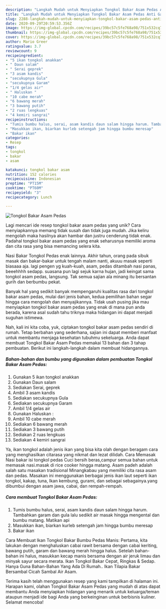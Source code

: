 ```yaml
---
description: "Langkah Mudah untuk Menyiapkan Tongkol Bakar Asam Pedas Anti Gagal"
title: "Langkah Mudah untuk Menyiapkan Tongkol Bakar Asam Pedas Anti Gagal"
slug: 2288-langkah-mudah-untuk-menyiapkan-tongkol-bakar-asam-pedas-anti-gagal
date: 2020-09-29T20:59:53.356Z
image: https://img-global.cpcdn.com/recipes/39bc57c5fe768a98/751x532cq70/tongkol-bakar-asam-pedas-foto-resep-utama.jpg
thumbnail: https://img-global.cpcdn.com/recipes/39bc57c5fe768a98/751x532cq70/tongkol-bakar-asam-pedas-foto-resep-utama.jpg
cover: https://img-global.cpcdn.com/recipes/39bc57c5fe768a98/751x532cq70/tongkol-bakar-asam-pedas-foto-resep-utama.jpg
author: Mario Greer
ratingvalue: 3.7
reviewcount: 9
recipeingredient:
- "5 ikan tongkol anakkan"
- " Daun salam"
- " Serai geprek"
- "3 asam kandis"
- "secukupnya Gula"
- "secukupnya Garam"
- "1/4 gelas air"
- " Haluskan "
- "10 cabe merah"
- "6 bawang merah"
- "3 bawang putih"
- "2 ruas lengkuas"
- "4 kemiri sangrai"
recipeinstructions:
- "Tumis bumbu halus, serai, asam kandis daun salam hingga harum. Tambahkan garam dan gula lalu sedikit air masak hingga mengental dan bumbu matang. Matikan api"
- "Masukkan ikan, biarkan kurleb setengah jam hingga bumbu meresap"
- "Bakar ikan"
categories:
- Resep
tags:
- tongkol
- bakar
- asam

katakunci: tongkol bakar asam 
nutrition: 152 calories
recipecuisine: Indonesian
preptime: "PT15M"
cooktime: "PT60M"
recipeyield: "3"
recipecategory: Lunch

---
```



![Tongkol Bakar Asam Pedas](https://img-global.cpcdn.com/recipes/39bc57c5fe768a98/751x532cq70/tongkol-bakar-asam-pedas-foto-resep-utama.jpg)

Lagi mencari ide resep tongkol bakar asam pedas yang unik? Cara menyiapkannya memang tidak susah dan tidak juga mudah. Jika keliru mengolah maka hasilnya akan hambar dan justru cenderung tidak enak. Padahal tongkol bakar asam pedas yang enak seharusnya memiliki aroma dan cita rasa yang bisa memancing selera kita.

Nasi Bakar Tongkol Pedas enak lainnya. Akhir tahun, orang pada sibuk masak dan bakar-bakar untuk tengah malam nanti, akuuu masak seperti biasaaa aja. lagi pengen yg kuah-kuah, asam, pedas ditambah nasi panas, beeehhhh sedapp. suasana pun lagi sejuk karna hujan, jadi keingat sama tongkol asam pedas, langsung. Tak semua sajian ala minang itu bersantan gurih dan berbumbu pekat.

Banyak hal yang sedikit banyak mempengaruhi kualitas rasa dari tongkol bakar asam pedas, mulai dari jenis bahan, kedua pemilihan bahan segar hingga cara mengolah dan menyajikannya. Tidak usah pusing jika mau menyiapkan tongkol bakar asam pedas yang enak di mana pun anda berada, karena asal sudah tahu triknya maka hidangan ini dapat menjadi suguhan istimewa.


Nah, kali ini kita coba, yuk, ciptakan tongkol bakar asam pedas sendiri di rumah. Tetap berbahan yang sederhana, sajian ini dapat memberi manfaat untuk membantu menjaga kesehatan tubuhmu sekeluarga. Anda dapat membuat Tongkol Bakar Asam Pedas memakai 13 bahan dan 3 tahap pembuatan. Berikut ini langkah-langkah dalam membuat hidangannya.

<!--inarticleads1-->

##### Bahan-bahan dan bumbu yang digunakan dalam pembuatan Tongkol Bakar Asam Pedas:

1. Gunakan 5 ikan tongkol anakkan
1. Gunakan  Daun salam
1. Sediakan  Serai, geprek
1. Ambil 3 asam kandis
1. Sediakan secukupnya Gula
1. Sediakan secukupnya Garam
1. Ambil 1/4 gelas air
1. Gunakan  Haluskan :
1. Ambil 10 cabe merah
1. Sediakan 6 bawang merah
1. Sediakan 3 bawang putih
1. Sediakan 2 ruas lengkuas
1. Sediakan 4 kemiri sangrai


Ya, ikan tongkol adalah jenis ikan yang bisa kita olah dengan beragam cara yang menghasilkan citarasa yang nikmat dan lezat dilidah. Cara Memasak Nasi bakar isi tongkol pedas Cuci bersih beras,campur semua bahan untuk memasak nasi.masak di rice cooker hingga matang. Asam padeh adalah salah satu masakan tradisional Minangkabau yang memiliki cita rasa asam dan pedas. Masakan ini menggunakan berbagai jenis ikan laut seperti ikan tongkol, kakap, tuna, Ikan kembung, gurami, dan sebagai sebagainya.yang dibumbui dengan asam jawa, cabai, dan rempah-rempah. 

<!--inarticleads2-->

##### Cara membuat Tongkol Bakar Asam Pedas:

1. Tumis bumbu halus, serai, asam kandis daun salam hingga harum. Tambahkan garam dan gula lalu sedikit air masak hingga mengental dan bumbu matang. Matikan api
1. Masukkan ikan, biarkan kurleb setengah jam hingga bumbu meresap
1. Bakar ikan


Cara Membuat Ikan Tongkol Bakar Bumbu Pedas Manis: Pertama, kita lakukan dengan menghaluskan cabai rawit bersama dengan cabai keriting, bawang putih, garam dan bawang merah hingga halus. Setelah bahan-bahan ini halus, masukkan kecap manis bersama dengan air jeruk limau dan minyak sayur secara merata. Ikan Tongkol Bakar Cepat, Ringkas &amp; Sedap. Hanya Guna Bahan-Bahan Yang Ada Di Rumah.. Ikan Tilapia Bakar Bersambal Cicah Sambal Air Asam. 

Terima kasih telah menggunakan resep yang kami tampilkan di halaman ini. Harapan kami, olahan Tongkol Bakar Asam Pedas yang mudah di atas dapat membantu Anda menyiapkan hidangan yang menarik untuk keluarga/teman ataupun menjadi ide bagi Anda yang berkeinginan untuk berbisnis kuliner. Selamat mencoba!
